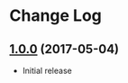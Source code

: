 # Change Log

## [1.0.0](https://github.com/TheBnl/event-tickets_accounts/tree/1.0.0) (2017-05-04)
* Initial release